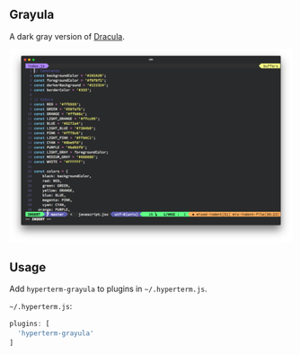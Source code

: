 ## Grayula

A dark gray version of [Dracula](https://draculatheme.com/).

![screenshot](grayula.png)

## Usage

Add `hyperterm-grayula` to plugins in `~/.hyperterm.js`.

`~/.hyperterm.js`:
```js
plugins: [
  'hyperterm-grayula'
]
```
